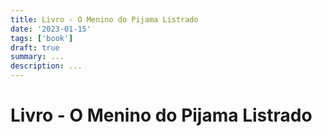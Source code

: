 ```yaml
---
title: Livro - O Menino do Pijama Listrado
date: '2023-01-15'
tags: ['book']
draft: true
summary: ...
description: ...
---
```


# Livro - O Menino do Pijama Listrado